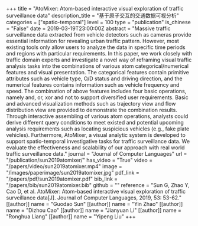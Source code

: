 +++
title = "AtoMixer: Atom-based interactive visual exploration of traffic surveillance data"
description_title = "基于原子交互的交通数据可视分析"
categories = ["spatio-temporal"]
level = 100
type = "publication"
is_chinese = "False"
date = 2019-03-19T23:00:00Z
abstract = "Massive traffic surveillance data extracted from vehicle detectors such as cameras provide essential information for revealing urban traffic pattern. However, most existing tools only allow users to analyze the data in specific time periods and regions with particular requirements. In this paper, we work closely with traffic domain experts and investigate a novel way of reframing visual traffic analysis tasks into the combinations of various atom categorical/numerical features and visual presentation. The categorical features contain primitive attributes such as vehicle type, O/D status and driving direction, and the numerical features contains information such as vehicle frequency and speed. The combination of above features includes four basic operations, namely and, or, xor and not to support diversified user requirements. Basic and advanced visualization methods such as trajectory view and flow distribution view are provided to demonstrate the combination results. Through interactive assembling of various atom operations, analysts could derive different query conditions to meet existed and potential upcoming analysis requirements such as locating suspicious vehicles (e.g., fake plate vehicles). Furthermore, AtoMixer, a visual analytic system is developed to support spatio-temporal investigative tasks for traffic surveillance data. We evaluate the effectiveness and scalability of our approach with real world traffic surveillance data."
journal = "Journal of Computer Languages"
url = "/publication/sun2019atomixer/"
has_video = "True"
video = "/papers/video/sun2019atomixer.mp4"
image = "/images/paperimage/sun2019atomixer.jpg"
pdf_link = "/papers/pdf/sun2019atomixer.pdf"
bib_link = "/papers/bib/sun2019atomixer.bib"
github = ""
reference = "Sun G, Zhao Y, Cao D, et al. AtoMixer: Atom-based interactive visual exploration of traffic surveillance data[J]. Journal of Computer Languages, 2019, 53: 53-62."
[[author]]
name = "Guodao Sun"
[[author]]
name = "Yin Zhao"
[[author]]
name = "Dizhou Cao"
[[author]]
name = "Jianyuan Li"
[[author]]
name = "Ronghua Liang"
[[author]]
name = "Yipeng Liu"
+++